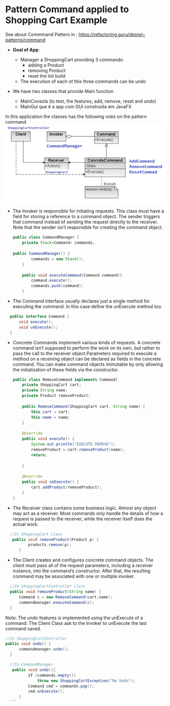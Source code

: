 # Pattern Command applied to Shopping Cart Example

See about Commmand Pattern in : https://refactoring.guru/design-patterns/command


- **Goal of App**:
    * Manager a ShoppingCart providing 3 commands:
        * adding a Product
        * removing Product 
        * reset the list build
    * The execution of each of this three commands can be undo 
    
    
- We have two classes that provide Main function
    - MainConsola (to test, the features, add, remove, reset and undo)
    - MainGui que é a app com GUI construida em JavaFX
 
 In this application the classes has the following roles on the pattern command
  ![](images/patternCommand.JPG)
  
  
  
  - The Invoker is responsible for initiating requests. This class must have a field for storing a reference to a command object. The sender triggers that command instead of sending the request directly to the receiver. Note that the sender isn’t responsible for creating the command object.
    ```java
    public class CommandManager {
        private Stack<Command> commands;
 
    public CommandManager() {
            commands = new Stack();
        }
    
        public void executeCommand(Command command){
            command.execute();
            commands.push(command);
        }
    ```
 
  - The Command interface usually declares just a single method for executing the command. In this case define the unExecute method too. 
  ```java
    public interface Command {
        void execute();
        void unExecute();
    }
  ```
  
  - Concrete Commands implement various kinds of requests. A concrete command isn’t supposed to perform the work on its own, but rather to pass the call to the receiver object.Parameters required to execute a method on a receiving object can be declared as fields in the concrete command. You can make command objects immutable by only allowing the initialization of these fields via the constructor.
    
    ```java
    public class RemoveCommand implements Command{
        private ShoppingCart cart;
        private String name;
        private Product removeProduct;
    
        public RemoveCommand(ShoppingCart cart, String name) {
            this.cart = cart;
            this.name = name;
        }
    
        @Override
        public void execute() {
            System.out.println("EXECUTE REMOVE");
            removeProduct = cart.removeProduct(name);
            return;
    
        }
    
        @Override
        public void unExecute() {
            cart.addProduct(removeProduct);
        }
    }
    ```
  - The Receiver class contains some business logic. Almost any object may act as a receiver. Most commands only handle the details of how a request is passed to the receiver, while the receiver itself does the actual work.
  ```java
    //In ShoppingCart class
     public void removeProduct(Product p) {
            products.remove(p);
        }
  ```
  - The Client creates and configures concrete command objects. The client must pass all of the request parameters, including a receiver instance, into the command’s constructor. After that, the resulting command may be associated with one or multiple invoker.
  ```java
    //In ShoppingCartController class
    public void removeProduct(String name) {
        Command c = new RemoveCommand(cart,name); 
        commandmanager.executeCommand(c);
    }
  ``` 
  Note: The undo features is implemented using the unExecute of a command: The Client Class ask to the Invoker to unExecute the last command saved.
  ```java
//In ShoppingCartController
  public void undo() {
        commandmanager.undo();        
    }
  ``` 
    
  ```java
    //In CommandManager
     public void undo(){
            if (commands.empty())
                throw new ShoppingCartException("No Undo");
            Command cmd = commands.pop();
            cmd.unExecute();
        }
    ```
  